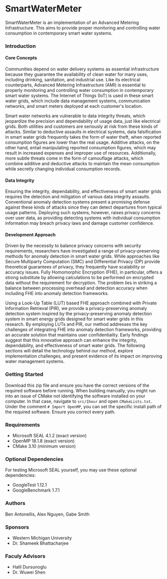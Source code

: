 # SmartWaterMeter

SmartWaterMeter is an implementation of an Advanced Metering Infrastructure. This aims to provide proper monitoring and controlling water consumption in contemporary smart water systems.

### Introduction

#### Core Concepts

Communities depend on water delivery systems as essential infrastructure because they guarantee the availability of clean water for many uses, including drinking, sanitation, and industrial use. Like its electrical counterparts, Advanced Metering Infrastructure (AMI) is essential to properly monitoring and controlling water consumption in contemporary smart water systems. The Internet of Things (IoT) is used in these smart water grids, which include data management systems, communication networks, and smart meters deployed at each customer's location.

Smart water networks are vulnerable to data integrity threats, which jeopardize the precision and dependability of usage data, just like electrical grids. Both utilities and customers are seriously at risk from these kinds of attacks. Similar to deductive assaults in electrical systems, data falsification in smart water grids frequently takes the form of water theft, when reported consumption figures are lower than the real usage. Additive attacks, on the other hand, entail manipulating reported consumption figures, which may result in increased expenses and improper use of resources. Additionally, more subtle threats come in the form of camouflage attacks, which combine additive and deductive attacks to maintain the mean consumption while secretly changing individual consumption records.

#### Data Integrity

Ensuring the integrity, dependability, and effectiveness of smart water grids requires the detection and mitigation of various data integrity assaults. Conventional anomaly detection systems present a promising defense against these kinds of attacks since they can detect departures from typical usage patterns. Deploying such systems, however, raises privacy concerns over user data, as providing detecting systems with individual consumption information may breach privacy laws and damage customer confidence.


#### Development Approach

Driven by the necessity to balance privacy concerns with security requirements, researchers have investigated a range of privacy-preserving methods for anomaly detection in smart water grids. While approaches like Secure Multiparty Computation (SMC) and Differential Privacy (DP) provide theoretical guarantees of privacy, they frequently have scalability or accuracy issues. Fully Homomorphic Encryption (FHE), in particular, offers a strong substitute by allowing calculations to be performed on encrypted data without the requirement for decryption. The problem lies in striking a balance between processing overhead and detection accuracy when including FHE into anomaly detection frameworks.

Using a Look-Up Table (LUT) based FHE approach combined with Private Information Retrieval (PIR), we provide a privacy-preserving anomaly detection system inspired by the privacy-preserving anomaly detection system in smart energy grids designed for smart water grids in this research. By employing LUTs and PIR, our method addresses the key challenges of integrating FHE into anomaly detection frameworks, providing an accurate solution that maintains user confidentiality. Early findings suggest that this innovative approach can enhance the integrity, dependability, and effectiveness of smart water grids. The following sections will detail the technology behind our method, explore implementation challenges, and present evidence of its impact on improving water management systems.


### Getting Started

Download this zip file and ensure you have the correct versions of the required software before running. When building manually, you might run into an issue of CMake not identifying the software installed on your computer. In that case, navigate to `src/1hour` and open `CMakeLists.txt`. Under the comment `# Import OpenMP`, you can set the specific install path of the required software. Ensure you correct every path.

### Requirements
- Microsoft SEAL 4.1.2 (exact version)
- OpenMP 18.1.8 (exact version)
- CMake 3.10 (minimum version)

### Optional Dependencies
For testing Microsoft SEAL yourself, you may use these optional dependencies:
- GoogleTest 1.12.1
- GoogleBenchmark 1.7.1


### Authors
Ben Antonellis, Alex Nguyen, Gabe Smith

### Sponsors
- Western Michigan University
- Dr. Shameek Bhattacharjee

### Faculy Advisors
- Halil Dursunoglu
- Dr. Wuwei Shen
